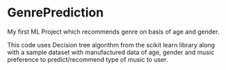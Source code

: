 # GenrePrediction
My first ML Project which recommends genre on basis of age and gender.

This code uses Decision tree algorithm from the scikit learn library along with a sample dataset with manufactured data of age, gender and music preference to predict/recommend type of music to user.
